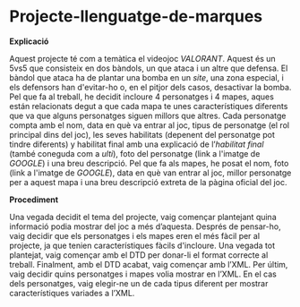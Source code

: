 # Projecte-llenguatge-de-marques

**Explicació**

Aquest projecte té com a temàtica el videojoc *VALORANT*. Aquest és un 5vs5 que consisteix en dos bàndols, un que ataca i un altre que defensa. El bàndol que ataca ha de plantar una bomba en un *site*, una zona especial, i els defensors han d'evitar-ho o, en el pitjor dels casos, desactivar la bomba. Pel que fa al treball, he decidit incloure 4 personatges i 4 mapes, aques están relacionats degut a que cada mapa te unes característiques diferents que va que alguns personatges siguen millors que altres. Cada personatge compta amb el nom, data en què va entrar al joc, tipus de personatge (el rol principal dins del joc), les seves habilitats (depenent del personatge pot tindre diferents) y habilitat final amb una explicació de l’*habilitat final* (també coneguda com a *ulti*), foto del personatge (link a l'imatge de *GOOGLE*) i una breu descripció. Pel que fa als mapes, he posat el nom, foto (link a l'imatge de *GOOGLE*), data en què van entrar al joc, millor personatge per a aquest mapa i una breu descripció extreta de la pàgina oficial del joc. 

**Procediment**

Una vegada decidit el tema del projecte, vaig començar plantejant quina informació podia mostrar del joc a més d’aquesta. Després de pensar-ho, vaig decidir que els personatges i els mapes eren el més fàcil per al projecte, ja que tenien característiques fàcils d'incloure. Una vegada tot plantejat, vaig començar amb el DTD per donar-li el format correcte al treball. Finalment, amb el DTD acabat, vaig començar amb l’XML. Per últim, vaig decidir quins personatges i mapes volia mostrar en l’XML. En el cas dels personatges, vaig elegir-ne un de cada tipus diferent per mostrar característiques variades a l’XML.
